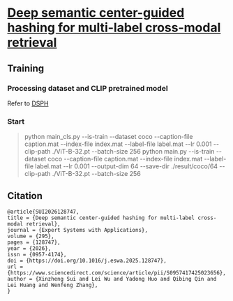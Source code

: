 # [Deep semantic center-guided hashing for multi-label cross-modal retrieval](https://www.sciencedirect.com/science/article/pii/S0957417425023656)


## Training

### Processing dataset and CLIP pretrained model
Refer to [DSPH](https://github.com/QinLab-WFU/DSPH)

### Start

> python main_cls.py --is-train --dataset coco --caption-file caption.mat --index-file index.mat --label-file label.mat --lr 0.001 --clip-path ./ViT-B-32.pt --batch-size 256 
> python main.py --is-train --dataset coco --caption-file caption.mat --index-file index.mat --label-file label.mat --lr 0.001 --output-dim 64 --save-dir ./result/coco/64 --clip-path ./ViT-B-32.pt --batch-size 256

## Citation
``` 
@article{SUI2026128747,
title = {Deep semantic center-guided hashing for multi-label cross-modal retrieval},
journal = {Expert Systems with Applications},
volume = {295},
pages = {128747},
year = {2026},
issn = {0957-4174},
doi = {https://doi.org/10.1016/j.eswa.2025.128747},
url = {https://www.sciencedirect.com/science/article/pii/S0957417425023656},
author = {Xinzheng Sui and Lei Wu and Yadong Huo and Qibing Qin and Lei Huang and Wenfeng Zhang},
}
```
